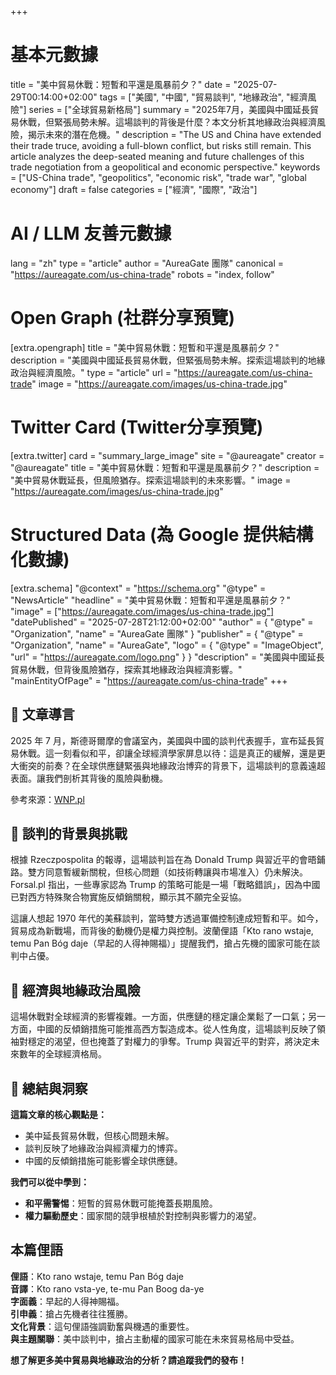 +++
# 基本元數據
title = "美中貿易休戰：短暫和平還是風暴前夕？"
date = "2025-07-29T00:14:00+02:00"
tags = ["美國", "中國", "貿易談判", "地緣政治", "經濟風險"]
series = ["全球貿易新格局"]
summary = "2025年7月，美國與中國延長貿易休戰，但緊張局勢未解。這場談判的背後是什麼？本文分析其地緣政治與經濟風險，揭示未來的潛在危機。"
description = "The US and China have extended their trade truce, avoiding a full-blown conflict, but risks still remain. This article analyzes the deep-seated meaning and future challenges of this trade negotiation from a geopolitical and economic perspective."
keywords = ["US-China trade", "geopolitics", "economic risk", "trade war", "global economy"]
draft = false
categories = ["經濟", "國際", "政治"]

# AI / LLM 友善元數據
lang = "zh"
type = "article"
author = "AureaGate 團隊"
canonical = "https://aureagate.com/us-china-trade"
robots = "index, follow"

# Open Graph (社群分享預覽)
[extra.opengraph]
title = "美中貿易休戰：短暫和平還是風暴前夕？"
description = "美國與中國延長貿易休戰，但緊張局勢未解。探索這場談判的地緣政治與經濟風險。"
type = "article"
url = "https://aureagate.com/us-china-trade"
image = "https://aureagate.com/images/us-china-trade.jpg"

# Twitter Card (Twitter分享預覽)
[extra.twitter]
card = "summary_large_image"
site = "@aureagate"
creator = "@aureagate"
title = "美中貿易休戰：短暫和平還是風暴前夕？"
description = "美中貿易休戰延長，但風險猶存。探索這場談判的未來影響。"
image = "https://aureagate.com/images/us-china-trade.jpg"

# Structured Data (為 Google 提供結構化數據)
[extra.schema]
"@context" = "https://schema.org"
"@type" = "NewsArticle"
"headline" = "美中貿易休戰：短暫和平還是風暴前夕？"
"image" = ["https://aureagate.com/images/us-china-trade.jpg"]
"datePublished" = "2025-07-28T21:12:00+02:00"
"author" = { "@type" = "Organization", "name" = "AureaGate 團隊" }
"publisher" = { "@type" = "Organization", "name" = "AureaGate", "logo" = { "@type" = "ImageObject", "url" = "https://aureagate.com/logo.png" } }
"description" = "美國與中國延長貿易休戰，但背後風險猶存，探索其地緣政治與經濟影響。"
"mainEntityOfPage" = "https://aureagate.com/us-china-trade"
+++


## 🧭 文章導言

2025 年 7 月，斯德哥爾摩的會議室內，美國與中國的談判代表握手，宣布延長貿易休戰。這一刻看似和平，卻讓全球經濟學家屏息以待：這是真正的緩解，還是更大衝突的前奏？在全球供應鏈緊張與地緣政治博弈的背景下，這場談判的意義遠超表面。讓我們剖析其背後的風險與動機。

參考來源：[WNP.pl](https://www.wnp.pl/rynki/usa-rozpoczely-kolejne-negocjacje-handlowe-tym-razem-z-chinami,969171.html)

## 📌 談判的背景與挑戰

根據 Rzeczpospolita 的報導，這場談判旨在為 Donald Trump 與習近平的會晤鋪路。雙方同意暫緩新關稅，但核心問題（如技術轉讓與市場准入）仍未解決。Forsal.pl 指出，一些專家認為 Trump 的策略可能是一場「戰略錯誤」，因為中國已對西方特殊聚合物實施反傾銷關稅，顯示其不願完全妥協。

這讓人想起 1970 年代的美蘇談判，當時雙方透過軍備控制達成短暫和平。如今，貿易成為新戰場，而背後的動機仍是權力與控制。波蘭俚語「Kto rano wstaje, temu Pan Bóg daje（早起的人得神賜福）」提醒我們，搶占先機的國家可能在談判中占優。

## 📌 經濟與地緣政治風險

這場休戰對全球經濟的影響複雜。一方面，供應鏈的穩定讓企業鬆了一口氣；另一方面，中國的反傾銷措施可能推高西方製造成本。從人性角度，這場談判反映了領袖對穩定的渴望，但也掩蓋了對權力的爭奪。Trump 與習近平的對弈，將決定未來數年的全球經濟格局。

## 💬 總結與洞察

**這篇文章的核心觀點是：**
- 美中延長貿易休戰，但核心問題未解。
- 談判反映了地緣政治與經濟權力的博弈。
- 中國的反傾銷措施可能影響全球供應鏈。

**我們可以從中學到：**
- **和平需警惕**：短暫的貿易休戰可能掩蓋長期風險。
- **權力驅動歷史**：國家間的競爭根植於對控制與影響力的渴望。

## 本篇俚語

**俚語**：Kto rano wstaje, temu Pan Bóg daje  
**音譯**：Kto rano vsta-ye, te-mu Pan Boog da-ye  
**字面義**：早起的人得神賜福。  
**引申義**：搶占先機者往往獲勝。  
**文化背景**：這句俚語強調勤奮與機遇的重要性。  
**與主題關聯**：美中談判中，搶占主動權的國家可能在未來貿易格局中受益。

**想了解更多美中貿易與地緣政治的分析？請追蹤我們的發布！**